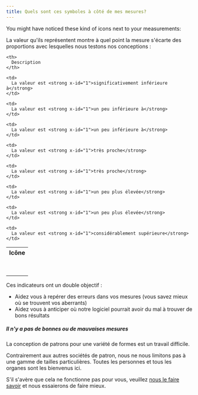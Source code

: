 ```yaml
---
title: Quels sont ces symboles à côté de mes mesures?
---
```


You might have noticed these kind of icons next to your measurements: <Gauge val={0} theme='light' />

La valeur qu'ils représentent montre à quel point la mesure s'écarte des proportions avec lesquelles nous testons nos conceptions :

<table spaces-before="0">
  <tr>
    <th>
      Icône
    </th>
    
    <th>
      Description
    </th>
  </tr>
  
  <tr>
    <td>
      <Gauge val={-6} theme='light' />
    </td>
    
    <td>
      La valeur est <strong x-id="1">significativement inférieure à</strong>
    </td>
  </tr>
  
  <tr>
    <td>
      <Gauge val={-4} theme='light' />
    </td>
    
    <td>
      La valeur est <strong x-id="1">un peu inférieure à</strong>
    </td>
  </tr>
  
  <tr>
    <td>
      <Gauge val={-2} theme='light' />
    </td>
    
    <td>
      La valeur est <strong x-id="1">un peu inférieure à</strong>
    </td>
  </tr>
  
  <tr>
    <td>
      <Gauge val={-1} theme='light' />
    </td>
    
    <td>
      La valeur est <strong x-id="1">très proche</strong>
    </td>
  </tr>
  
  <tr>
    <td>
      <Gauge val={1} theme='light' />
    </td>
    
    <td>
      La valeur est <strong x-id="1">très proche</strong>
    </td>
  </tr>
  
  <tr>
    <td>
      <Gauge val={2} theme='light' />
    </td>
    
    <td>
      La valeur est <strong x-id="1">un peu plus élevée</strong>
    </td>
  </tr>
  
  <tr>
    <td>
      <Gauge val={4} theme='light' />
    </td>
    
    <td>
      La valeur est <strong x-id="1">un peu plus élevée</strong>
    </td>
  </tr>
  
  <tr>
    <td>
      <Gauge val={6} theme='light' />
    </td>
    
    <td>
      La valeur est <strong x-id="1">considérablement supérieure</strong>
    </td>
  </tr>
</table>

Ces indicateurs ont un double objectif :

- Aidez vous à repérer des erreurs dans vos mesures (vous savez mieux où se trouvent vos aberrants)
- Aidez vous à anticiper où notre logiciel pourrait avoir du mal à trouver de bons résultats

<Note>

##### Il n'y a pas de bonnes ou de mauvaises mesures

La conception de patrons pour une variété de formes est un travail difficile.

Contrairement aux autres sociétés de patron, nous ne nous limitons pas à une gamme de tailles particulières.
Toutes les personnes et tous les organes sont les bienvenus ici.

S'il s'avère que cela ne fonctionne pas pour vous, veuillez [nous le faire savoir](https://discord.freesewing.org/) et nous essaierons de faire mieux.

</Note>
